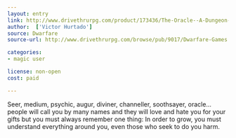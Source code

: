 ```yaml
---
layout: entry
link: http://www.drivethrurpg.com/product/173436/The-Oracle--A-Dungeon-World-Playbook
author:  ['Victor Hurtado']
source: Dwarfare
source-url: http://www.drivethrurpg.com/browse/pub/9017/Dwarfare-Games

categories:
- magic user

license: non-open
cost: paid

---
```


Seer, medium, psychic, augur, diviner, channeller, soothsayer, oracle… people will call you by many names and they will love and hate you for your gifts but you must always remember one thing: In order to grow, you must understand everything around you, even those who seek to do you harm.
